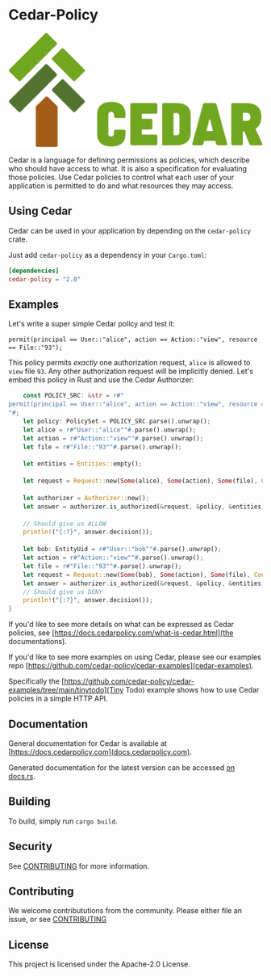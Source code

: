 # Cedar-Policy

![Cedar Logo](../logo.svg)

Cedar is a language for defining permissions as policies, which describe who should have access to what. It is also a specification for evaluating those policies. Use Cedar policies to control what each user of your application is permitted to do and what resources they may access.

## Using Cedar
Cedar can be used in your application by depending on the `cedar-policy` crate.

Just add `cedar-policy` as a dependency in your `Cargo.toml`:
```toml
[dependencies]
cedar-policy = "2.0"
```


## Examples

Let's write a super simple Cedar policy and test it:
```
permit(principal == User::"alice", action == Action::"view", resource == File::"93");
```
This policy permits _exactly_ one authorization request, `alice` is allowed to `view` file `93`. 
Any other authorization request will be implicitly denied. Let's embed this policy in Rust and use the Cedar Authorizer:

```rust
    const POLICY_SRC: &str = r#"
permit(principal == User::"alice", action == Action::"view", resource == File::"93");
"#;
    let policy: PolicySet = POLICY_SRC.parse().unwrap();
    let alice = r#"User::"alice""#.parse().unwrap();
    let action = r#"Action::"view""#.parse().unwrap();
    let file = r#"File::"93""#.parse().unwrap();

    let entities = Entities::empty();

    let request = Request::new(Some(alice), Some(action), Some(file), Context::empty());

    let authorizer = Authorizer::new();
    let answer = authorizer.is_authorized(&request, &policy, &entities);

    // Should give us ALLOW
    println!("{:?}", answer.decision());

    let bob: EntityUid = r#"User::"bob""#.parse().unwrap();
    let action = r#"Action::"view""#.parse().unwrap();
    let file = r#"File::"93""#.parse().unwrap();
    let request = Request::new(Some(bob), Some(action), Some(file), Context::empty());
    let answer = authorizer.is_authorized(&request, &policy, &entities);
    // Should give us DENY
    println!("{:?}", answer.decision());
}
```

If you'd like to see more details on what can be expressed as Cedar policies, see [https://docs.cedarpolicy.com/what-is-cedar.html](the documentations).

If you'd like to see more examples on using Cedar, please see our examples repo [https://github.com/cedar-policy/cedar-examples](cedar-examples).


Specifically the [https://github.com/cedar-policy/cedar-examples/tree/main/tinytodo](Tiny Todo) example shows how to use Cedar policies in a simple HTTP API.

## Documentation

General documentation for Cedar is available at [https://docs.cedarpolicy.com](docs.cedarpolicy.com).

Generated documentation for the latest version can be accessed
[on docs.rs](https://docs.rs/cedar-policy).

## Building
To build, simply run `cargo build`.


## Security

See [CONTRIBUTING](CONTRIBUTING.md#security-issue-notifications) for more information.

## Contributing

We welcome contribututions from the community. Please either file an issue, or see [CONTRIBUTING](CONTRIBUTING.md)

## License

This project is licensed under the Apache-2.0 License.

